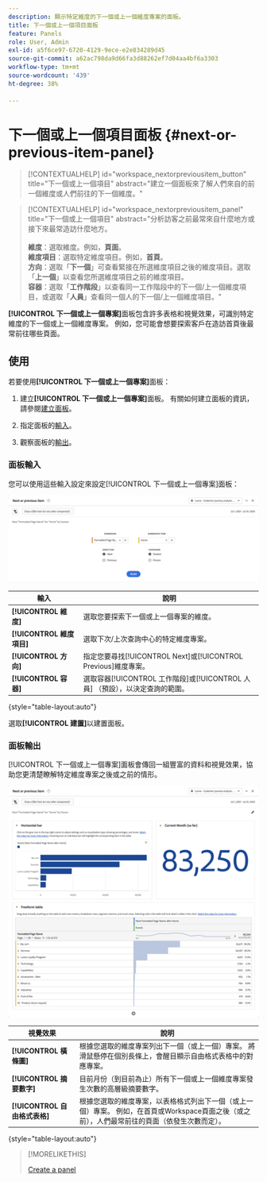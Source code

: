 ```yaml
---
description: 顯示特定維度的下一個或上一個維度專案的面板。
title: 下一個或上一個項目面板
feature: Panels
role: User, Admin
exl-id: a5f6ce97-6720-4129-9ece-e2e834289d45
source-git-commit: a62ac798da9d66fa3d88262ef7d04aa4bf6a3303
workflow-type: tm+mt
source-wordcount: '439'
ht-degree: 38%

---
```


# 下一個或上一個項目面板 {#next-or-previous-item-panel}

<!-- markdownlint-disable MD034 -->

>[!CONTEXTUALHELP]
>id="workspace_nextorpreviousitem_button"
>title="下一個或上一個項目"
>abstract="建立一個面板來了解人們來自的前一個維度或人們前往的下一個維度。"

<!-- markdownlint-disable MD034 -->

<!-- markdownlint-disable MD034 -->

>[!CONTEXTUALHELP]
>id="workspace_nextorpreviousitem_panel"
>title="下一個或上一個項目"
>abstract="分析訪客之前最常來自什麼地方或接下來最常造訪什麼地方。<br/><br/>**維度**：選取維度。例如，**頁面**。<br/>**維度項目**：選取特定維度項目。例如，**首頁**。<br/>**方向**：選取「**下一個**」可查看緊接在所選維度項目之後的維度項目。選取「**上一個**」以查看您所選維度項目之前的維度項目。<br/>**容器**：選取「**工作階段**」以查看同一工作階段中的下一個/上一個維度項目，或選取「**人員**」查看同一個人的下一個/上一個維度項目。"

<!-- markdownlint-enable MD034 -->



**[!UICONTROL 下一個或上一個專案]**&#x200B;面板包含許多表格和視覺效果，可識別特定維度的下一個或上一個維度專案。 例如，您可能會想要探索客戶在造訪首頁後最常前往哪些頁面。

## 使用

若要使用&#x200B;**[!UICONTROL 下一個或上一個專案]**&#x200B;面板：

1. 建立&#x200B;**[!UICONTROL 下一個或上一個專案]**&#x200B;面板。 有關如何建立面板的資訊，請參閱[建立面板](panels.md#create-a-panel)。

1. 指定面板的[輸入](#panel-input)。

1. 觀察面板的[輸出](#panel-output)。

### 面板輸入

您可以使用這些輸入設定來設定[!UICONTROL 下一個或上一個專案]面板：

![下一個或上一個專案面板](assets/next-or-previous-item.png)

| 輸入 | 說明 |
| --- | --- |
| **[!UICONTROL 維度]** | 選取您要探索下一個或上一個專案的維度。 |
| **[!UICONTROL 維度項目]** | 選取下次/上次查詢中心的特定維度專案。 |
| **[!UICONTROL 方向]** | 指定您要尋找[!UICONTROL Next]或[!UICONTROL Previous]維度專案。 |
| **[!UICONTROL 容器]** | 選取容器[!UICONTROL 工作階段]或[!UICONTROL 人員] （預設），以決定查詢的範圍。 |

{style="table-layout:auto"}

選取&#x200B;**[!UICONTROL 建置]**&#x200B;以建置面板。

### 面板輸出

[!UICONTROL 下一個或上一個專案]面板會傳回一組豐富的資料和視覺效果，協助您更清楚瞭解特定維度專案之後或之前的情形。


![下一個/上一個面板輸出](assets/next-or-previous-item-output.png)


| 視覺效果 | 說明 |
| --- | --- |
| **[!UICONTROL 橫條圖]** | 根據您選取的維度專案列出下一個（或上一個）專案。 將滑鼠懸停在個別長條上，會醒目顯示自由格式表格中的對應專案。 |
| **[!UICONTROL 摘要數字]** | 目前月份（到目前為止）所有下一個或上一個維度專案發生次數的高層級摘要數字。 |
| **[!UICONTROL 自由格式表格]** | 根據您選取的維度專案，以表格格式列出下一個（或上一個）專案。 例如，在首頁或Workspace頁面之後（或之前），人們最常前往的頁面（依發生次數而定）。 |

{style="table-layout:auto"}


>[!MORELIKETHIS]
>
>[Create a panel](/help/analysis-workspace/c-panels/panels.md#create-a-panel)
>
